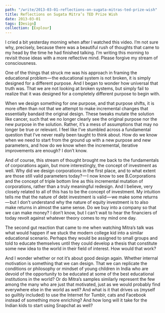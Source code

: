 ```yaml
---
path: "/write/2013-03-01-reflections-on-sugata-mitras-ted-prize-wish"
title: Reflections on Sugata Mitra’s TED Prize Wish
date: 2013-03-01
tags: [Design]
collection: [Explour]
---
```


I cried a bit yesterday morning when after I watched this video. I’m not sure why, precisely, because there was a beautiful rush of thoughts that came to my head by the time he had finished talking. I’m writing this morning to revisit those ideas with a more reflective mind. Please forgive my stream of consciousness.

One of the things that struck me was his approach in framing the educational problem — the educational system is not broken, it is simply designed for a different purpose. And I began to wonder how universal that truth was. That we are not looking at broken systems, but simply fail to realize that it was designed for a completely different purpose to begin with.

When we design something for one purpose, and that purpose shifts, it is more often than not that we attempt to make incremental changes that essentially bandaid the original design. These tweaks mutate the solution like cancer, such that we no longer clearly see the original purpose nor the new purpose in the solution. Rather, it’s a mess of assumptions that may no longer be true or relevant. I feel like I’ve stumbled across a fundamental question that I’ve never really been taught to think about. How do we know when we need to start from the ground up with a new purpose and new parameters, and how do we know when the incremental, iterative improvements are enough? I don’t know.

And of course, this stream of thought brought me back to the fundamentals of corporations again, but more interestingly, the concept of investment as well. Why did we design corporations in the first place, and to what extent are those still valid parameters today? — I now know to see B.Corporations and the concept of triple bottom line as this incremental mutation of corporations, rather than a truly meaningful redesign. And I believe, very closely related to all of this has to be the concept of investment. My intuition tells me that the nature of debt investment is valid — we make some returns — but I don’t understand why the nature of equity investment is to also make returns in almost the same sense. Do we buy into a company so that we can make money? I don’t know, but I can’t wait to hear the financiers of today revolt against whatever theory comes to my mind one day.

The second gut reaction that came to me when watching Mitra’s talk was what would happen if we stuck the modern college kid into a similar educational scenario. Perhaps they would be assigned to small groups and told to educate themselves until they could develop a thesis that constitute some new idea to the world in their field of interest. How would that work?

And I wonder whether or not it’s about good design again. Whether internal motivation is something that we can design. That we can replicate the conditions or philosophy or mindset of young children in India who are devoid of the opportunity to be educated at some of the best educational institutions in the world? Or do Mitra’s samples similarly represent the few among the many who are just that motivated, just as we would probably find everywhere else in the world as well? And what is it that drives us (myself so guiltily included) to use the Internet for Tumblr, cats and Facebook instead of something more enriching? And how long will it take for the Indian kids to start using Snapchat as well?
